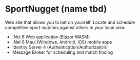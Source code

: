 # SportNugget (name tbd)

 Web site that allows you to bet on yourself. Locate and schedule competitive sport matches against others in your local area.
 
 - .Net 6 Web application (Blazor WASM)
 - .Net 6 Maui (Windows, Android, iOS) mobile apps
 - Identity Server 4 (Authentication/Authorization)
 - Message Broker for scheduling and match finding
